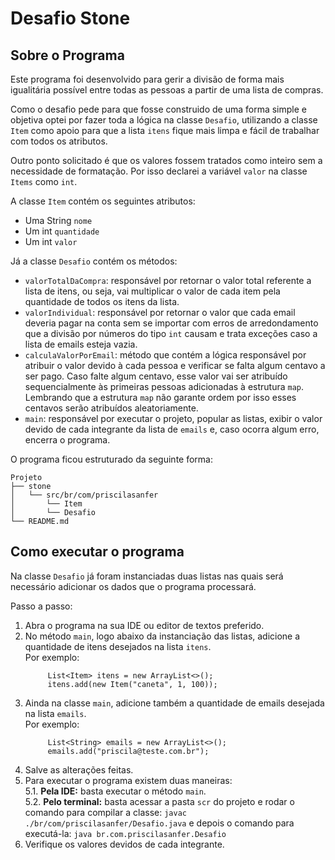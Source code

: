 # Desafio Stone

## Sobre o Programa  
Este programa foi desenvolvido para gerir a divisão de forma mais igualitária possível entre todas as pessoas a partir de uma lista de compras.

Como o desafio pede para que fosse construido de uma forma simple e objetiva optei por fazer toda a lógica na classe `Desafio`,
utilizando a classe `Item` como apoio para que a lista `itens` fique mais limpa e fácil de trabalhar com todos os atributos.

Outro ponto solicitado é que os valores fossem tratados como inteiro sem a necessidade de formatação. 
Por isso declarei a variável `valor` na classe `Items` como `int`.

A classe `Item` contém os seguintes atributos:
- Uma String `nome`
- Um int `quantidade`
- Um int `valor`
 
Já a classe `Desafio` contém os métodos: 
- `valorTotalDaCompra`: responsável por retornar o valor total referente a lista de itens, ou seja, vai multiplicar 
o valor de cada item pela quantidade de todos os itens da lista.
- `valorIndividual`: responsável por retornar o valor que cada email deveria pagar na conta sem se importar com erros 
  de arredondamento que a divisão por números do tipo `int` causam e trata exceções caso a lista de emails esteja vazia.
- `calculaValorPorEmail`: método que contém a lógica responsável por atribuir o valor devido à cada pessoa e verificar se
  falta algum centavo a ser pago. 
  Caso falte algum centavo, esse valor vai ser atribuído sequencialmente às primeiras pessoas adicionadas à estrutura `map`.
  Lembrando que a estrutura `map` não garante ordem por isso esses centavos serão atribuídos aleatoriamente.  
- `main`: responsável por executar o projeto, popular as listas, exibir o valor devido de cada integrante da lista de `emails` e,
caso ocorra algum erro, encerra o programa.

O programa ficou estruturado da seguinte forma:

```
Projeto
├── stone
│   └── src/br/com/priscilasanfer
│       └── Item
│       └── Desafio
└── README.md
```

## Como executar o programa
Na classe `Desafio` já foram instanciadas duas listas nas quais será necessário adicionar os dados que o programa processará.

Passo a passo:
1. Abra o programa na sua IDE ou editor de textos preferido.
2. No método `main`, logo abaixo da instanciação das listas, adicione a quantidade de itens desejados na lista `itens`.  
Por exemplo:  
   ```
        List<Item> itens = new ArrayList<>();
        itens.add(new Item("caneta", 1, 100));
   ```
3. Ainda na classe `main`, adicione também a quantidade de emails desejada na lista `emails`.  
Por exemplo: 
   ```
        List<String> emails = new ArrayList<>();
        emails.add("priscila@teste.com.br");
   ```
4. Salve as alterações feitas.
5. Para executar o programa existem duas maneiras:  
   5.1. **Pela IDE:** basta executar o método `main`.  
   5.2. **Pelo terminal:** basta acessar a pasta `scr` do projeto e rodar o comando para 
   compilar a classe: `javac ./br/com/priscilasanfer/Desafio.java`  e depois o comando para executá-la: `java br.com.priscilasanfer.Desafio `
6. Verifique os valores devidos de cada integrante.

   